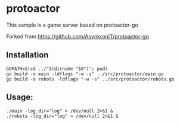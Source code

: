 # protoactor

This sample is a game server based on protoactor-go

Forked from https://github.com/AsynkronIT/protoactor-go

## Installation

```
GOPATH=$(cd ../"$(dirname "$0")"; pwd)
go build -o main -ldflags "-w -s" ../src/protoactor/main.go
go build -o robots -ldflags "-w -s" ../src/protoactor/robots.go
```

## Usage:

```
./main -log_dir="log" > /dev/null 2>&1 &
./robots -log_dir="log" > /dev/null 2>&1 &
```
